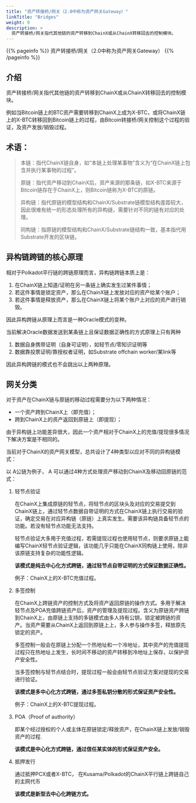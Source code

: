 ```yaml
---
title: "资产转接桥/网关（2.0中称为资产网关Gateway）"
linkTitle: "Bridges"
weight: 9
description: >
  资产转接桥/网关指代其他链的资产转移到ChainX或从ChainX转移回去的控制模块。
---
```


{{% pageinfo %}}
资产转接桥/网关（2.0中称为资产网关Gateway）
{{% /pageinfo %}}

## 介绍

资产转接桥/网关指代其他链的资产转移到ChainX或从ChainX转移回去的控制模块。

例如当Bitcoin链上的BTC资产需要转移到ChainX上成为X-BTC，或将ChainX链上的X-BTC转移回到Bitcoin链上的过程，由Bitcoin转接桥/网关控制这个过程的验证，及资产发放/销毁过程。

## 术语：

> 本链：指代ChainX链自身，如“本链上处理某事物”含义为“在ChainX链上包含并执行某事物的过程”。
>
> 原链：指代资产移动到ChainX后，资产来源的那条链，如X-BTC来源于Bitcoin链存在于ChainX上，则Bitcoin链称为X-BTC的原链。
>
> 异构链：指代原链的模型结构和ChainX/Substrate链模型结构差距较大，因此很难有统一的形态处理所有的异构链，需要针对不同的链有对应的处理。
>
> 同构链：指原链的模型结构和ChainX/Substrate链结构一致，基本指代用Substrate开发的区块链。

## 异构链跨链的核心原理

相对于Polkadot平行链的跨链原理而言，异构链跨链本质上是：

1. 在ChainX链上知道/证明在另一条链上确实发生过某件事情；
2. 若这件事情是锁定资产，那么在ChainX链上发放对应的资产给某个账户；
3. 若这件事情是释放资产，那么在ChainX链上将某个账户上对应的资产进行销毁。

因此异构跨链从原理上而言是一种Oracle模式的变种。

当前解决Oracle数据发送到某条链上且保证数据正确性的方式原理上只有两种

1. 数据自身携带证明（自身可证明），如轻节点/零知识证明等
2. 数据靠投票证明/靠授权者证明，如Substrate offchain worker/某link等

因此异构跨链的模式也不会跳出以上两种原理。

## 网关分类

对于资产在ChainX链与原链的移动过程需要分为以下两种情况：

* 一个资产跨到ChainX上（即充值）；
* 跨到ChainX上的资产返回到原链上（即提现）；

由于异构链上功能差异很大，因此一个资产相对于ChainX上的充值/提现很多情况下解决方案是不相同的。

当前对于ChainX的资产网关模型，总共设计了4种类型以应对不同的异构链模式：

以 A公链为例子， A 可以通过4种方式处理资产移动到ChainX及移动回原链的范式：

1. 轻节点验证

   在ChainX上集成原链的轻节点，将轻节点的区块头及对应的交易提交到ChainX链上，通过轻节点数据自带证明的方式在ChainX链上执行交易的验证，确定交易在对应异构链（原链）上真实发生。需要该异构链具备轻节点的功能。若没有轻节点功能无法支持。

   轻节点验证大多用于充值过程，若需提现过程也使用轻节点，则要求原链上能编写ChainX轻节点验证逻辑，该功能几乎只能在ChainX同构链上使用，除非该原链支持复杂的功能性逻辑。

   **该模式是纯去中心化方式跨链，通过轻节点自带证明的方式保证数据正确性。**

   例子：ChainX上的X-BTC充值过程。

2. 多签控制

   在ChainX上跨链资产的控制方式及将资产返回原链的操作方式。多用于解决轻节点及POA充值跨链资产后，资产的管理及提现过程。含义为原链资产跨链到ChainX上，由原链上支持的多链模式由多人持有公钥，锁定被跨链的资产。当资产需要从ChainX上返回到原链上上，多人参与操作多签，释放原先锁定的资产。

   多签控制一般会在原链上分配一个热地址和一个冷地址，其中资产的充值提现过程只在热地址上发生，长时间不移动的资产转移到冷地址上保存，以保护资产安全性。

   当多签控制与轻节点结合时，提现过程一般会由轻节点验证方案对提现的交易进行验证。

   **该模式是多中心化方式跨链，通过多签私钥分散的形式保证资产安全性。**

   例子：ChainX上的X-BTC提现过程。

3. POA（Proof of authority）

   即某个经过授权的个人或主体在原链锁定/释放资产，在ChainX链上发放/销毁资产的过程.

   **该模式是中心化方式跨链，通过信任某实体的形式保证资产安全。**

4. 抵押发行

   通过抵押PCX或者X-BTC， 在Kusama/Polkadot的ChainX平行链上跨链自己的主网代币

   **该模式是新型去中心化跨链方式。**

   